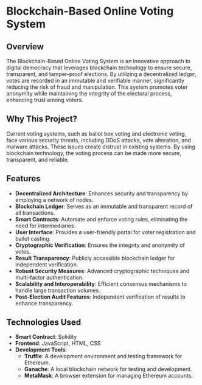# Blockchain-Based Online Voting System

## Overview
The Blockchain-Based Online Voting System is an innovative approach to digital democracy that leverages blockchain technology to ensure secure, transparent, and tamper-proof elections. By utilizing a decentralized ledger, votes are recorded in an immutable and verifiable manner, significantly reducing the risk of fraud and manipulation. This system promotes voter anonymity while maintaining the integrity of the electoral process, enhancing trust among voters.

## Why This Project?
Current voting systems, such as ballot box voting and electronic voting, face various security threats, including DDoS attacks, vote alteration, and malware attacks. These issues create distrust in existing systems. By using blockchain technology, the voting process can be made more secure, transparent, and reliable.

## Features
- **Decentralized Architecture**: Enhances security and transparency by employing a network of nodes.
- **Blockchain Ledger**: Serves as an immutable and transparent record of all transactions.
- **Smart Contracts**: Automate and enforce voting rules, eliminating the need for intermediaries.
- **User  Interface**: Provides a user-friendly portal for voter registration and ballot casting.
- **Cryptographic Verification**: Ensures the integrity and anonymity of votes.
- **Result Transparency**: Publicly accessible blockchain ledger for independent verification.
- **Robust Security Measures**: Advanced cryptographic techniques and multi-factor authentication.
- **Scalability and Interoperability**: Efficient consensus mechanisms to handle large transaction volumes.
- **Post-Election Audit Features**: Independent verification of results to enhance transparency.

## Technologies Used
- **Smart Contract**: Solidity
- **Frontend**: JavaScript, HTML, CSS
- **Development Tools**:
  - **Truffle**: A development environment and testing framework for Ethereum.
  - **Ganache**: A local blockchain network for testing and development.
  - **MetaMask**: A browser extension for managing Ethereum accounts.


